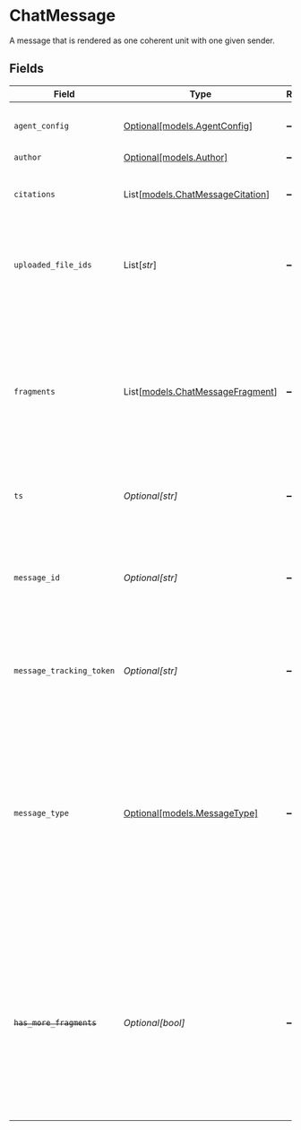 # ChatMessage

A message that is rendered as one coherent unit with one given sender.


## Fields

| Field                                                                                                                                                                                                   | Type                                                                                                                                                                                                    | Required                                                                                                                                                                                                | Description                                                                                                                                                                                             |
| ------------------------------------------------------------------------------------------------------------------------------------------------------------------------------------------------------- | ------------------------------------------------------------------------------------------------------------------------------------------------------------------------------------------------------- | ------------------------------------------------------------------------------------------------------------------------------------------------------------------------------------------------------- | ------------------------------------------------------------------------------------------------------------------------------------------------------------------------------------------------------- |
| `agent_config`                                                                                                                                                                                          | [Optional[models.AgentConfig]](../models/agentconfig.md)                                                                                                                                                | :heavy_minus_sign:                                                                                                                                                                                      | Describes the agent that executes the request.                                                                                                                                                          |
| `author`                                                                                                                                                                                                | [Optional[models.Author]](../models/author.md)                                                                                                                                                          | :heavy_minus_sign:                                                                                                                                                                                      | N/A                                                                                                                                                                                                     |
| `citations`                                                                                                                                                                                             | List[[models.ChatMessageCitation](../models/chatmessagecitation.md)]                                                                                                                                    | :heavy_minus_sign:                                                                                                                                                                                      | A list of Citations that were used to generate the response.                                                                                                                                            |
| `uploaded_file_ids`                                                                                                                                                                                     | List[*str*]                                                                                                                                                                                             | :heavy_minus_sign:                                                                                                                                                                                      | IDs of files uploaded in the message that are referenced to generate the answer.                                                                                                                        |
| `fragments`                                                                                                                                                                                             | List[[models.ChatMessageFragment](../models/chatmessagefragment.md)]                                                                                                                                    | :heavy_minus_sign:                                                                                                                                                                                      | A list of rich data used to represent the response or formulate a request. These are linearly stitched together to support richer data formats beyond simple text.                                      |
| `ts`                                                                                                                                                                                                    | *Optional[str]*                                                                                                                                                                                         | :heavy_minus_sign:                                                                                                                                                                                      | Response timestamp of the message.                                                                                                                                                                      |
| `message_id`                                                                                                                                                                                            | *Optional[str]*                                                                                                                                                                                         | :heavy_minus_sign:                                                                                                                                                                                      | A unique server-side generated ID used to identify a message, automatically populated for any USER authored messages.                                                                                   |
| `message_tracking_token`                                                                                                                                                                                | *Optional[str]*                                                                                                                                                                                         | :heavy_minus_sign:                                                                                                                                                                                      | Opaque tracking token generated server-side.                                                                                                                                                            |
| `message_type`                                                                                                                                                                                          | [Optional[models.MessageType]](../models/messagetype.md)                                                                                                                                                | :heavy_minus_sign:                                                                                                                                                                                      | Semantically groups content of a certain type. It can be used for purposes such as differential UI treatment. USER authored messages should be of type CONTENT and do not need `messageType` specified. |
| ~~`has_more_fragments`~~                                                                                                                                                                                | *Optional[bool]*                                                                                                                                                                                        | :heavy_minus_sign:                                                                                                                                                                                      | : warning: ** DEPRECATED **: This will be removed in a future release, please migrate away from it as soon as possible.<br/><br/>Signals there are additional response fragments incoming.              |